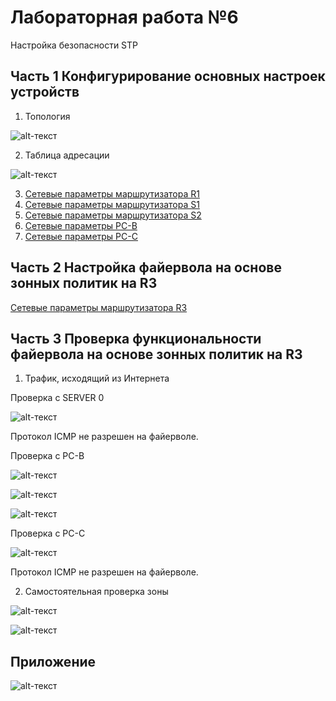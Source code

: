 # Лабораторная работа №6
Настройка безопасности STP


## Часть 1 Конфигурирование основных настроек устройств
 
1.	Топология

![alt-текст][Топология]

[Топология]:https://github.com/b00mmer/Lab6/blob/main/Topology.JPG "Топология"

2. Таблица адресации

![alt-текст][Таблица]

[Таблица]:https://github.com/b00mmer/Lab6/blob/main/%D0%A2%D0%B0%D0%B1%D0%BB%D0%B8%D1%86%D0%B0%20%D0%B0%D0%B4%D1%80%D0%B5%D1%81%D0%BE%D0%B2.JPG "Таблица адресации"

3. [Сетевые параметры маршрутизатора R1](https://github.com/b00mmer/Lab6/blob/main/R1_running-config_4.txt)
4. [Сетевые параметры маршрутизатора S1](https://github.com/b00mmer/Lab6/blob/main/S1_running-config_4.txt)
5. [Сетевые параметры маршрутизатора S2](https://github.com/b00mmer/Lab5/blob/main/R3_running-config_3.txt)
6.  [Сетевые параметры PC-B](https://github.com/b00mmer/Lab5/blob/main/PC-B.JPG)
7.  [Сетевые параметры PC-C](https://github.com/b00mmer/Lab5/blob/main/PC-C.JPG)
 

 ## Часть 2 Настройка файервола на основе зонных политик на R3

 [Сетевые параметры маршрутизатора R3](https://github.com/b00mmer/Lab5/blob/main/R3_running-config.4.txt)
  
  ## Часть 3 Проверка функциональности файервола на основе зонных политик на R3

1. Трафик, исходящий из Интернета  

Проверка с SERVER 0

![alt-текст][Internet]

[Internet]:https://github.com/b00mmer/Lab5/blob/main/Ping-A.JPG "Internet"

Протокол ICMP не разрешен на файерволе.

Проверка с PC-B

![alt-текст][INSIDE]

[INSIDE]:https://github.com/b00mmer/Lab5/blob/main/Ping-B.JPG "INSIDE"


![alt-текст][HTTP]

[HTTP]:https://github.com/b00mmer/Lab5/blob/main/PC-C-web.JPG "HTTP"



![alt-текст][HTTPS]

[HTTPS]:https://github.com/b00mmer/Lab5/blob/main/PC-C-webs.JPG "HTTPS"




Проверка с PC-C

![alt-текст][CONFROOM]

[CONFROOM]:https://github.com/b00mmer/Lab5/blob/main/Ping-C.JPG "CONFROOM"


Протокол ICMP не разрешен на файерволе.

2. Самостоятельная проверка зоны


![alt-текст][SELF1]

[SELF1]:https://github.com/b00mmer/Lab5/blob/main/Ping-A-R.JPG "SELF1"


![alt-текст][SELF2]

[SELF2]:https://github.com/b00mmer/Lab5/blob/main/Ping-C-R.JPG "SELF2"


## Приложение

![alt-текст][Appen]

[Appen]:https://github.com/b00mmer/Lab5/blob/main/Appen.JPG "Appen"

